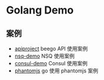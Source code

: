 
Golang Demo
==============

## 案例
- [apiproject](apiproject) beego API 使用案例
- [nsq-demo](nsq-demo) NSQ 使用案例
- [consul-demo](consul) Consul 使用案例
- [phantomjs](phantomjs) go 使用 phantomjs 案例
